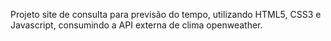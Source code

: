 Projeto site de consulta para previsão do tempo, utilizando HTML5, CSS3 e Javascript, consumindo a API externa de clima openweather.
